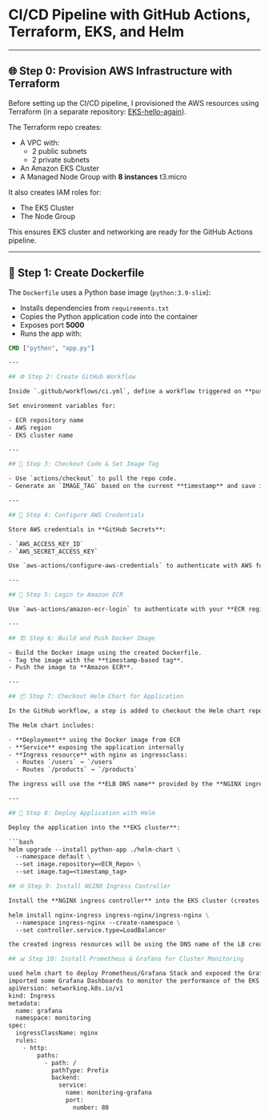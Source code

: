 # CI/CD Pipeline with GitHub Actions, Terraform, EKS, and Helm

---

## 🌐 Step 0: Provision AWS Infrastructure with Terraform

Before setting up the CI/CD pipeline, I provisioned the AWS resources using Terraform (in a separate repository: [EKS-hello-again](https://github.com/mostafafawzy/EKS-hello-again)).

The Terraform repo creates:

- A VPC with:
  - 2 public subnets
  - 2 private subnets
- An Amazon EKS Cluster
- A Managed Node Group with **8 instances** t3.micro

It also creates IAM roles for:

- The EKS Cluster  
- The Node Group  

This ensures EKS cluster and networking are ready for the GitHub Actions pipeline.

---

## 🚀 Step 1: Create Dockerfile

The `Dockerfile` uses a Python base image (`python:3.9-slim`):

- Installs dependencies from `requirements.txt`
- Copies the Python application code into the container
- Exposes port **5000**
- Runs the app with:

```dockerfile
CMD ["python", "app.py"]

---

## ⚙️ Step 2: Create GitHub Workflow

Inside `.github/workflows/ci.yml`, define a workflow triggered on **pushes to the main branch**.  

Set environment variables for:

- ECR repository name  
- AWS region  
- EKS cluster name  

---

## 📂 Step 3: Checkout Code & Set Image Tag

- Use `actions/checkout` to pull the repo code.  
- Generate an `IMAGE_TAG` based on the current **timestamp** and save it to the GitHub Actions environment.  

---

## 🔑 Step 4: Configure AWS Credentials

Store AWS credentials in **GitHub Secrets**:

- `AWS_ACCESS_KEY_ID`  
- `AWS_SECRET_ACCESS_KEY`  

Use `aws-actions/configure-aws-credentials` to authenticate with AWS for both **ECR** and **EKS** access.  

---

## 🐳 Step 5: Login to Amazon ECR

Use `aws-actions/amazon-ecr-login` to authenticate with your **ECR registry**.  

---

## 🏗️ Step 6: Build and Push Docker Image

- Build the Docker image using the created Dockerfile.  
- Tag the image with the **timestamp-based tag**.  
- Push the image to **Amazon ECR**.  

---

## 📦 Step 7: Checkout Helm Chart for Application

In the GitHub workflow, a step is added to checkout the Helm chart repository : https://github.com/mostafafawzy/EKS-hello-again 

The Helm chart includes:

- **Deployment** using the Docker image from ECR  
- **Service** exposing the application internally  
- **Ingress resource** with nginx as ingressclass:
  - Routes `/users` → `/users`
  - Routes `/products` → `/products`

The ingress will use the **ELB DNS name** provided by the **NGINX ingress controller**.  

---

## 🚢 Step 8: Deploy Application with Helm

Deploy the application into the **EKS cluster**:

```bash
helm upgrade --install python-app ./helm-chart \
  --namespace default \
  --set image.repository=<ECR_Repo> \
  --set image.tag=<timestamp_tag>

## 🌐 Step 9: Install NGINX Ingress Controller

Install the **NGINX ingress controller** into the EKS cluster (creates an AWS LoadBalancer automatically):

helm install nginx-ingress ingress-nginx/ingress-nginx \
  --namespace ingress-nginx --create-namespace \
  --set controller.service.type=LoadBalancer

the created ingress resources will be using the DNS name of the LB created for the ingress controller

## 📊 Step 10: Install Prometheus & Grafana for Cluster Monitoring

used helm chart to deploy Prometheus/Grafana Stack and exposed the Grafana UI by creating an ingress resource for Grafana
imported some Grafana Dashboards to monitor the performance of the EKS cluster
apiVersion: networking.k8s.io/v1
kind: Ingress
metadata:
  name: grafana
  namespace: monitoring
spec:
  ingressClassName: nginx
  rules:
    - http:
        paths:
          - path: /
            pathType: Prefix
            backend:
              service:
                name: monitoring-grafana
                port:
                  number: 80


